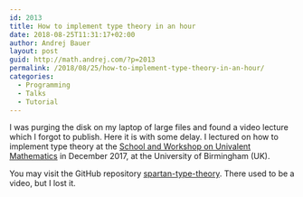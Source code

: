 ```yaml
---
id: 2013
title: How to implement type theory in an hour
date: 2018-08-25T11:31:17+02:00
author: Andrej Bauer
layout: post
guid: http://math.andrej.com/?p=2013
permalink: /2018/08/25/how-to-implement-type-theory-in-an-hour/
categories:
  - Programming
  - Talks
  - Tutorial
---
```

I was purging the disk on my laptop of large files and found a video lecture which I forgot to publish. Here it is with some delay. I lectured on how to implement type theory at the [School and Workshop on Univalent Mathematics](https://unimath.github.io/bham2017/) in December 2017, at the University of Birmingham (UK).

You may visit the GitHub repository [spartan-type-theory](https://github.com/andrejbauer/spartan-type-theory).
There used to be a video, but I lost it.
